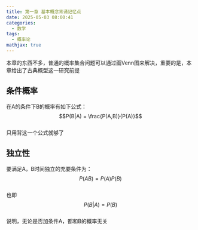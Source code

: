 ```yaml
---  
title: 第一章 基本概念背诵记忆点  
date: 2025-05-03 08:00:41  
categories:  
  - 数学  
tags:  
  - 概率论  
mathjax: true  
---  
```


本章的东西不多，普通的概率集合问题可以通过画Venn图来解决，重要的是，本章给出了古典概型这一研究前提  
## 条件概率  
在A的条件下B的概率有如下公式：  
$$P(B|A) = \frac{P(A,B)}{P(A)}$$  
只用背这一个公式就够了  
## 独立性  
要满足A，B时间独立的充要条件为：  
$$P(AB) = P(A)P(B)$$  
也即$$P(B|A) = P(B)$$  
说明，无论是否加条件A，都和B的概率无关  